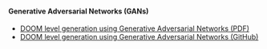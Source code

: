 #### Generative Adversarial Networks (GANs)
- [DOOM level generation using Generative Adversarial Networks (PDF)](https://arxiv.org/pdf/1804.09154.pdf)
- [DOOM level generation using Generative Adversarial Networks (GitHub)](https://github.com/DanieleLoiacono/DoomGAN)
